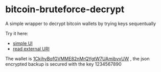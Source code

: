 # bitcoin-bruteforce-decrypt
A simple wrapper to decrypt bitcoin wallets by trying keys sequentually

Try it here:
- [simple UI](http://agilechai.com/code/bitcoin-bruteforce-decrypt-poc/DecryptWallet_2PW_Fix3.html)
- [read external URI](http://agilechai.com/code/bitcoin-bruteforce-decrypt-poc/ReadExternalUriWebWorkers.html)


The wallet is [1CkjhyBqfGVMME82nMrQYgtW7UAmibvvUW](https://blockchain.info/address/1CkjhyBqfGVMME82nMrQYgtW7UAmibvvUW) , the json encrypted backup is secured with the key 1234567890